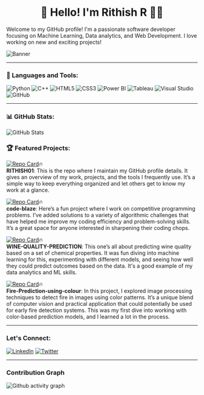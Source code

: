 
<!--
**RITHISH01/RITHISH01** is a ✨ _special_ ✨ repository because its `README.md` (this file) appears on your GitHub profile.

Here are some ideas to get you started:

- 🔭 I’m currently working on ...
- 🌱 I’m currently learning ...
- 👯 I’m looking to collaborate on ...
- 🤔 I’m looking for help with ...
- 💬 Ask me about ...
- 📫 How to reach me: ...
- 😄 Pronouns: ...
- ⚡ Fun fact: ...
-->

<h1 align="center">👋 Hello! I'm Rithish R 👨‍💻</h1>

Welcome to my GitHub profile! I'm a passionate software developer focusing on Machine Learning, Data analytics, and Web Development. I love working on new and exciting projects!

![Banner](https://myimages.com/banner.png)

---

### 🚀 Languages and Tools:
![Python](https://img.shields.io/badge/-Python-3776AB?style=flat-square&logo=python&logoColor=white)
![C++](https://img.shields.io/badge/-C++-00599C?style=flat-square&logo=c%2B%2B&logoColor=white)
![HTML5](https://img.shields.io/badge/-HTML5-E34F26?style=flat-square&logo=html5&logoColor=white)
![CSS3](https://img.shields.io/badge/-CSS3-1572B6?style=flat-square&logo=css3&logoColor=white)
![Power BI](https://img.shields.io/badge/-Power%20BI-F2C811?style=flat-square&logo=powerbi&logoColor=black)
![Tableau](https://img.shields.io/badge/-Tableau-E97627?style=flat-square&logo=tableau&logoColor=white)
![Visual Studio](https://img.shields.io/badge/-Visual%20Studio-5C2D91?style=flat-square&logo=visual-studio&logoColor=white)
![GitHub](https://img.shields.io/badge/-GitHub-181717?style=flat-square&logo=github&logoColor=white)

---

### 📊 GitHub Stats:
![GitHub Stats](https://github-readme-stats.vercel.app/api?username=RITHISH01&show_icons=true&theme=radical)


### 🏆 Featured Projects:

[![Repo Card](https://github-readme-stats.vercel.app/api/pin/?username=RITHISH01&repo=RITHISH01)](https://github.com/RITHISH01/RITHISH01)🔥  
**RITHISH01**: This is the repo where I maintain my GitHub profile details. It gives an overview of my work, projects, and the tools I frequently use. It’s a simple way to keep everything organized and let others get to know my work at a glance.

[![Repo Card](https://github-readme-stats.vercel.app/api/pin/?username=RITHISH01&repo=code-blaze)](https://github.com/RITHISH01/code-blaze)🔥   
**code-blaze**: Here’s a fun project where I work on competitive programming problems. I’ve added solutions to a variety of algorithmic challenges that have helped me improve my coding efficiency and problem-solving skills. It’s a great space for anyone interested in sharpening their coding chops.

[![Repo Card](https://github-readme-stats.vercel.app/api/pin/?username=RITHISH01&repo=WINE-QUALITY-PREDICTION)](https://github.com/RITHISH01/WINE-QUALITY-PREDICTION)🔥   
**WINE-QUALITY-PREDICTION**: This one’s all about predicting wine quality based on a set of chemical properties. It was fun diving into machine learning for this, experimenting with different models, and seeing how well they could predict outcomes based on the data. It's a good example of my data analytics and ML skills.

[![Repo Card](https://github-readme-stats.vercel.app/api/pin/?username=RITHISH01&repo=Fire-Prediction-using-colour)](https://github.com/RITHISH01/Fire-Prediction-using-colour)🔥  
**Fire-Prediction-using-colour**: In this project, I explored image processing techniques to detect fire in images using color patterns. It’s a unique blend of computer vision and practical application that could potentially be used for early fire detection systems. This was my first dive into working with color-based prediction models, and I learned a lot in the process.


---

### Let's Connect:
[![LinkedIn](https://img.shields.io/badge/LinkedIn-blue?style=for-the-badge&logo=linkedin)](https://www.linkedin.com/in/rithish-r-0a675723b/)
[![Twitter](https://img.shields.io/badge/Twitter-1DA1F2?style=for-the-badge&logo=twitter)](https://x.com/RITHISH_001)

---

### Contribution Graph
![Github activity graph](https://github-readme-activity-graph.vercel.app/graph?username=RITHISH01&theme=github-compact)


